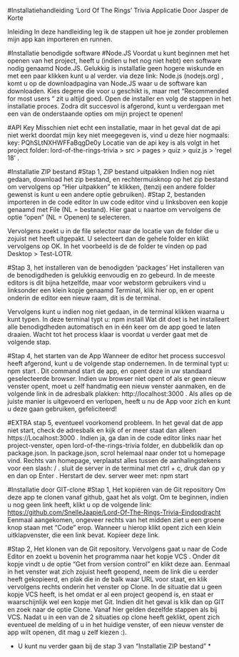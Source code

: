 #Installatiehandleiding
‘Lord Of The Rings’ Trivia Applicatie
Door Jasper de Korte

Inleiding
In deze handleiding leg ik de stappen uit hoe je zonder problemen mijn app kan importeren en runnen.


#Installatie benodigde software
#Node.JS
Voordat u kunt beginnen met het openen van het project, heeft u (indien u het nog niet hebt) een software nodig genaamd Node.JS. Gelukkig is installatie geen hogere wiskunde en met een paar klikken kunt u al verder.
via deze link: Node.js (nodejs.org) , komt u op de downloadpagina van Node.JS waar u de software kan downloaden. Kies degene die voor u geschikt is, maar met “Recommended for most users “ zit u altijd goed.
Open de installer en volg de stappen in het installatie proces. Zodra dit succesvol is afgerond, kunt u verdergaan met een van de onderstaande opties om mijn project te openen!

#API Key
Misschien niet echt een installatie, maar in het geval dat de api niet werkt doordat mijn key niet meegegeven is, vind u deze hier nogmaals:
key: PQhSLtNXHWFFaBqgDe0y
Locatie van de api key is als volgt in het project folder:
lord-of-the-rings-trivia > src > pages > quiz > quiz.js > ‘regel 18’ .

#Installatie ZIP bestand
#Stap 1, ZIP bestand uitpakken
Indien nog niet gedaan, download het zip bestand, en rechtermuisknop op het zip bestand om vervolgens op “Hier uitpakken” te klikken, (tenzij een andere folder gewenst is kunt u een andere optie gebruiken).
#Stap 2, bestanden importeren in de code editor
In uw code editor vind u linksboven een kopje genaamd met File (NL = bestand). Hier gaat u naartoe om vervolgens de optie “open” (NL = Openen)  te selecteren.

Vervolgens zoekt u in de file selector naar de locatie van de folder die u zojuist net heeft uitgepakt. U selecteert dan de gehele folder en klikt vervolgens op OK. In het voorbeeld is de de folder te vinden op pad Desktop > Test-LOTR.


#Stap 3, het installeren van de benodigden ‘packages’
Het installeren van de benodigdheden is gelukkig eenvoudig en zo gebeurd.
In de meeste editors is dit bijna hetzelfde, maar voor webstorm gebruikers vind u linksonder een klein kopje genaamd Terminal, klik hier op, en er opent onderin de editor een nieuw raam, dit is de terminal.

Vervolgens kunt u indien nog niet gedaan, in de terminal klikken waarna u kunt typen. In deze terminal typt u: npm install
Wat dit doet is het installeert alle benodigdheden automatisch en in één keer om de app goed te laten draaien. Wacht tot het process klaar is voordat u verder gaat met de volgende stap.

#Stap 4, het starten van de App
Wanneer de editor het process succesvol heeft afgerond, kunt u de volgende stap ondernemen. In de terminal typt u: npm start . Dit command start de app, en opent deze in uw standaard geselecteerde browser.
Indien uw browser niet opent of als er geen nieuw venster opent, moet u zelf handmatig een nieuw venster aanmaken, en de volgende link in de adresbalk plakken: http://localhost:3000 . Als alles op de juiste manier is uitgevoerd en verlopen, heeft u nu de App voor zich en kunt u deze gaan gebruiken, gefeliciteerd!

#EXTRA stap 5, eventueel voorkomend probleem.
In het geval dat de app niet start, check de adresbalk en kijk of er meer staat dan alleen https://Localhost:3000  .
Indien ja, ga dan in de code editor links naar het project-venster, open lord-of-the-rings-trivia folder, en dubbelklik dan op package.json.
In package.json, scrol helemaal naar onder tot u homepage vind. Rechts van homepage, verplaatst alles tussen de aanhalingstekens voor een slash: / .
sluit de server in de terminal met ctrl + c,  druk dan op y en dan op  Enter .
Herstart de dev. server weer met: npm start


#Installatie door GIT-clone
#Stap 1, Het kopiëren van de Git repository
Om deze app te clonen vanaf github, gaat het als volgt.
Om te beginnen, indien u nog geen link heeft, klikt u op de volgende link:
https://github.com/SnelleJaapie/Lord-Of-The-Rings-Trivia-Eindopdracht
Eenmaal aangekomen, ongeveer rechts van het midden ziet u een groene knop staan met “Code” erop. Wanneer u hierop klikt opent zich een klein uitklapvenster, die een link bevat. Kopieer deze link.



#Stap 2, Het klonen van de Git repository.
Vervolgens gaat u naar de Code Editor en zoekt u bovenin het programma naar het kopje VCS . Onder dit kopje vindt u de optie “Get from version control” en klikt deze aan.
Eenmaal in het venster wat zich zojuist heeft geopend, neem de link die u eerder heeft gekopieerd, en plak die in de balk waar URL voor staat, en klik vervolgens rechts onderin het venster op Clone.
In de situatie dat u geen kopje VCS heeft, is het omdat er al een project geopend is, en staat er waarschijnlijk wel een kopje met Git. Indien dit het geval is klik dan op GIT en zoek naar de optie Clone. Vanaf hier gelden dezelfde stappen als bij VCS.
Nadat u in een van de 2 situaties op clone heeft geklikt, opent zich eventueel de melding of u in het huidige venster, of een nieuw venster de app wilt openen, dit mag u zelf kiezen :).
* U kunt nu verder gaan bij de stap 3 van “Installatie ZIP bestand” *
